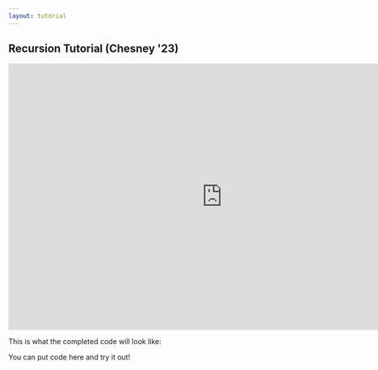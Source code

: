 ```yaml
---
layout: tutorial
---
```


## Recursion Tutorial (Chesney '23)

<div class="center">
<iframe width="845" height="528" src="https://www.youtube.com/embed/wY8fs5llvOs" frameborder="0" allow="accelerometer; autoplay; clipboard-write; encrypted-media; gyroscope; picture-in-picture" allowfullscreen></iframe>
</div>

This is what the completed code will look like:

<div id="preview"></div>

You can put code here and try it out!

<script src="intro.js"></script>
